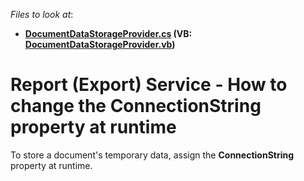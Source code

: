 <!-- default file list -->
*Files to look at*:

* **[DocumentDataStorageProvider.cs](./CS/ConfigureConnectionStringAtRuntime.Web/DocumentDataStorageProvider.cs) (VB: [DocumentDataStorageProvider.vb](./VB/ConfigureConnectionStringAtRuntime.Web/DocumentDataStorageProvider.vb))**
<!-- default file list end -->
# Report (Export) Service - How to change the ConnectionString property at runtime


<p>To store a document's temporary data, assign the <strong>ConnectionString</strong> property at runtime.</p>

<br/>


